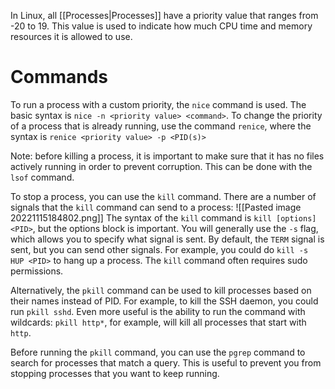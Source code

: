 In Linux, all [[Processes|Processes]] have a priority value that ranges from -20 to 19. This value is used to indicate how much CPU time and memory resources it is allowed to use.

# Commands
To run a process with a custom priority, the `nice` command is used. The basic syntax is `nice -n <priority value> <command>`. To change the priority of a process that is already running, use the command `renice`, where the syntax is `renice <priority value> -p <PID(s)>`

Note: before killing a process, it is important to make sure that it has no files actively running in order to prevent corruption. This can be done with the `lsof` command.

To stop a process, you can use the `kill` command. There are a number of signals that the `kill` command can send to a process:
![[Pasted image 20221115184802.png]]
The syntax of the `kill` command is `kill [options] <PID>`, but the options block is important. You will generally use the `-s` flag, which allows you to specify what signal is sent. By default, the `TERM` signal is sent, but you can send other signals. For example, you could do `kill -s HUP <PID>` to hang up a process. The `kill` command often requires sudo permissions.

Alternatively, the `pkill` command can be used to kill processes based on their names instead of PID. For example, to kill the SSH daemon, you could run `pkill sshd`. Even more useful is the ability to run the command with wildcards: `pkill http*`, for example, will kill all processes that start with `http`.

Before running the `pkill` command, you can use the `pgrep` command to search for processes that match a query. This is useful to prevent you from stopping processes that you want to keep running.